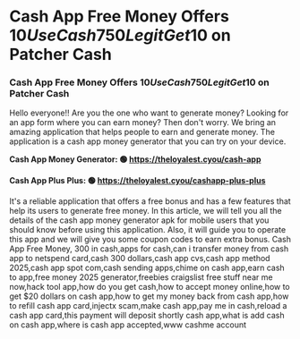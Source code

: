 # Cash App Free Money Offers $10 Use Cash 750 Legit Get 10$ on Patcher Cash

### Cash App Free Money Offers $10 Use Cash 750 Legit Get 10$ on Patcher Cash

Hello everyone!! Are you the one who want to generate money? Looking for an app form where you can earn money? Then don't worry. We bring an amazing application that helps people to earn and generate money. The application is a cash app money generator that you can try on your device.

<strong>Cash App Money Generator: 🟢 https://theloyalest.cyou/cash-app</strong>

<strong>Cash App Plus Plus: 🟢 https://theloyalest.cyou/cashapp-plus-plus</strong>

It's a reliable application that offers a free bonus and has a few features that help its users to generate free money. In this article, we will tell you all the details of the cash app money generator apk for mobile users that you should know before using this application. Also, it will guide you to operate this app and we will give you some coupon codes to earn extra bonus. Cash App Free Money, 300 in cash,apps for cash,can i transfer money from cash app to netspend card,cash 300 dollars,cash app cvs,cash app method 2025,cash app spot com,cash sending apps,chime on cash app,earn cash to app,free money 2025 generator,freebies craigslist free stuff near me now,hack tool app,how do you get cash,how to accept money online,how to get $20 dollars on cash app,how to get my money back from cash app,how to refill cash app card,injectx scam,make cash app,pay me in cash,reload a cash app card,this payment will deposit shortly cash app,what is add cash on cash app,where is cash app accepted,www cashme account
